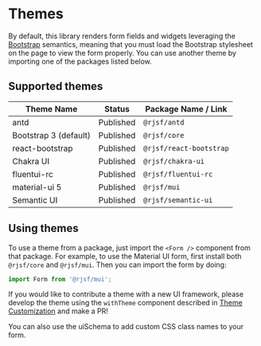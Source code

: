 # Themes

By default, this library renders form fields and widgets leveraging the [Bootstrap](http://getbootstrap.com/) semantics,
meaning that you must load the Bootstrap stylesheet on the page to view the form properly. You can use another theme by importing one of the packages listed below.

## Supported themes

| Theme Name            | Status    | Package Name / Link     |
| --------------------- | --------- | ----------------------- |
| antd                  | Published | `@rjsf/antd`            |
| Bootstrap 3 (default) | Published | `@rjsf/core`            |
| react-bootstrap       | Published | `@rjsf/react-bootstrap` |
| Chakra UI             | Published | `@rjsf/chakra-ui`       |
| fluentui-rc           | Published | `@rjsf/fluentui-rc`     |
| material-ui 5         | Published | `@rjsf/mui`             |
| Semantic UI           | Published | `@rjsf/semantic-ui`     |

## Using themes

To use a theme from a package, just import the `<Form />` component from that package. For example, to use the Material UI form,
first install both `@rjsf/core` and `@rjsf/mui`. Then you can import the form by doing:

```ts
import Form from '@rjsf/mui';
```

If you would like to contribute a theme with a new UI framework, please develop the theme using the `withTheme` component described in [Theme Customization](../advanced-customization/custom-themes.md) and make a PR!

You can also use the uiSchema to add custom CSS class names to your form.
